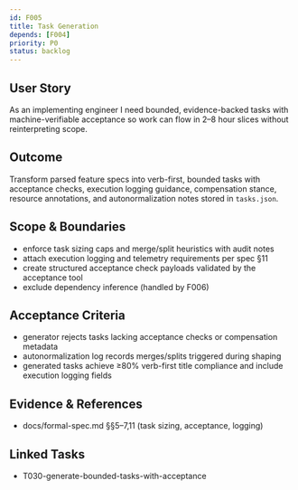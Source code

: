 ```yaml
---
id: F005
title: Task Generation
depends: [F004]
priority: P0
status: backlog
---
```


## User Story
As an implementing engineer I need bounded, evidence-backed tasks with machine-verifiable acceptance so work can flow in 2–8 hour slices without reinterpreting scope.

## Outcome
Transform parsed feature specs into verb-first, bounded tasks with acceptance checks, execution logging guidance, compensation stance, resource annotations, and autonormalization notes stored in `tasks.json`.

## Scope & Boundaries
- enforce task sizing caps and merge/split heuristics with audit notes
- attach execution logging and telemetry requirements per spec §11
- create structured acceptance check payloads validated by the acceptance tool
- exclude dependency inference (handled by F006)

## Acceptance Criteria
- generator rejects tasks lacking acceptance checks or compensation metadata
- autonormalization log records merges/splits triggered during shaping
- generated tasks achieve ≥80% verb-first title compliance and include execution logging fields

## Evidence & References
- docs/formal-spec.md §§5–7,11 (task sizing, acceptance, logging)

## Linked Tasks
- T030-generate-bounded-tasks-with-acceptance

